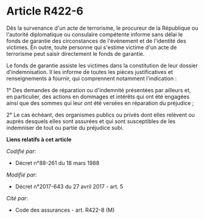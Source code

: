 # Article R422-6

Dès la survenance d'un acte de terrorisme, le procureur de la République ou l'autorité diplomatique ou consulaire compétente
informe sans délai le fonds de garantie des circonstances de l'événement et de l'identité des victimes. En outre, toute
personne qui s'estime victime d'un acte de terrorisme peut saisir directement le fonds de garantie.

Le fonds de garantie assiste les victimes dans la constitution de leur dossier d'indemnisation. Il les informe de toutes les
pièces justificatives et renseignements à fournir, qui comprennent notamment l'indication :

1° Des demandes de réparation ou d'indemnité présentées par ailleurs et, en particulier, des actions en dommages et intérêts
qui ont été engagées ainsi que des sommes qui leur ont été versées en réparation du préjudice ;

2° Le cas échéant, des organismes publics ou privés dont elles relèvent ou auprès desquels elles sont assurées et qui sont
susceptibles de les indemniser de tout ou partie du préjudice subi.

**Liens relatifs à cet article**

_Codifié par_:

  - Décret n°88-261 du 18 mars 1988

_Modifié par_:

  - Décret n°2017-643 du 27 avril 2017 - art. 5

_Cité par_:

  - Code des assurances - art. R422-8 (M)
